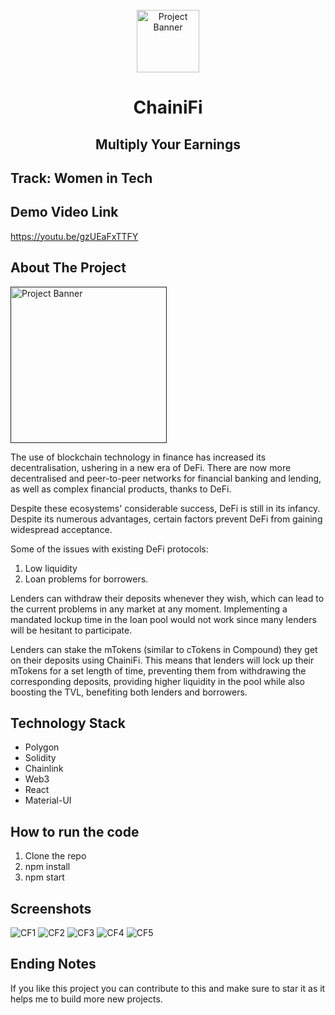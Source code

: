<!-- PROJECT Intro -->
<br />
<div align="center">
  <a  target="_blank">
    <img src="https://user-images.githubusercontent.com/117591000/202271522-48972c16-22bc-4115-bd1b-7ce240a8db14.svg" alt="Project Banner" height="100">
  </a>
    <h1>ChainiFi</h1>
    <h2>Multiply Your Earnings</h2> 
</div>

## Track: Women in Tech

## Demo Video Link
https://youtu.be/gzUEaFxTTFY


## About The Project

<a href="" target="_blank">
    <img src="https://user-images.githubusercontent.com/117591000/202279188-64b873d0-b267-49f9-a055-d1d66e05d472.png" alt="Project Banner" height="250">
</a>
<br>

The use of blockchain technology in finance has increased its decentralisation, ushering in a new era of DeFi. There are now more decentralised and peer-to-peer networks for financial banking and lending, as well as complex financial products, thanks to DeFi.

Despite these ecosystems' considerable success, DeFi is still in its infancy. Despite its numerous advantages, certain factors prevent DeFi from gaining widespread acceptance.

Some of the issues with existing DeFi protocols:
1. Low liquidity
2. Loan problems for borrowers.

Lenders can withdraw their deposits whenever they wish, which can lead to the current problems in any market at any moment. Implementing a mandated lockup time in the loan pool would not work since many lenders will be hesitant to participate.

Lenders can stake the mTokens (similar to cTokens in Compound) they get on their deposits using ChainiFi. This means that lenders will lock up their mTokens for a set length of time, preventing them from withdrawing the corresponding deposits, providing higher liquidity in the pool while also boosting the TVL, benefiting both lenders and borrowers.


## Technology Stack

- Polygon
- Solidity
- Chainlink
- Web3
- React
- Material-UI

## How to run the code

1. Clone the repo 
2. npm install
3. npm start

## Screenshots

![CF1](https://user-images.githubusercontent.com/117591000/202277104-02254927-cd7b-42ef-9750-0f276caa9ed1.png)
![CF2](https://user-images.githubusercontent.com/117591000/202277083-80644e95-fa97-4087-beed-5af235789736.png)
![CF3](https://user-images.githubusercontent.com/117591000/202277090-54086c50-b548-4f11-a87c-cd2422d220ed.png)
![CF4](https://user-images.githubusercontent.com/117591000/202277096-a39f944e-4c4d-4f34-85e0-fc14d09d73fa.png)
![CF5](https://user-images.githubusercontent.com/117591000/202277100-88890ab8-6ce7-424d-863c-3df2e8e87009.png)



## Ending Notes
If you like this project you can contribute to this and make sure to star it as it helps me to build more new projects. 